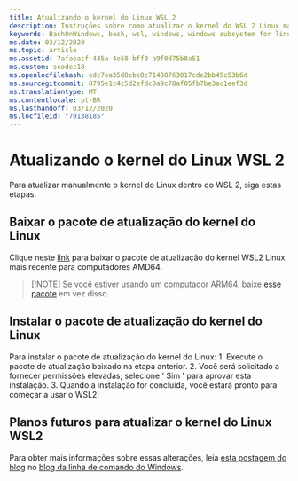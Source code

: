 ```yaml
---
title: Atualizando o kernel do Linux WSL 2
description: Instruções sobre como atualizar o kernel do WSL 2 Linux manualmente
keywords: BashOnWindows, bash, wsl, windows, windows subsystem for linux, windowssubsystem, ubuntu, wsl.conf, wslconfig
ms.date: 03/12/2020
ms.topic: article
ms.assetid: 7afaeacf-435a-4e58-bff0-a9f0d75b8a51
ms.custom: seodec18
ms.openlocfilehash: edc7ea35d8ebe0c71488763017cde2bb45c53b6d
ms.sourcegitcommit: 8795e1c4c5d2efdc8a9c78af05fb7be3ac1eef3d
ms.translationtype: MT
ms.contentlocale: pt-BR
ms.lasthandoff: 03/12/2020
ms.locfileid: "79138185"
---
```

# <a name="updating-the-wsl-2-linux-kernel"></a>Atualizando o kernel do Linux WSL 2

Para atualizar manualmente o kernel do Linux dentro do WSL 2, siga estas etapas. 

## <a name="download-the-linux-kernel-update-package"></a>Baixar o pacote de atualização do kernel do Linux

Clique neste [link](https://wslstorestorage.blob.core.windows.net/wslblob/wsl_update_x64.msi) para baixar o pacote de atualização do kernel WSL2 Linux mais recente para computadores AMD64.

> [!NOTE] Se você estiver usando um computador ARM64, baixe [esse pacote](https://wslstorestorage.blob.core.windows.net/wslblob/wsl_update_arm64.msi) em vez disso.

## <a name="install-the-linux-kernel-update-package"></a>Instalar o pacote de atualização do kernel do Linux

Para instalar o pacote de atualização do kernel do Linux:
    1. Execute o pacote de atualização baixado na etapa anterior.
    2. Você será solicitado a fornecer permissões elevadas, selecione ' Sim ' para aprovar esta instalação.
    3. Quando a instalação for concluída, você estará pronto para começar a usar o WSL2!

## <a name="future-plans-for-updating-the-wsl2-linux-kernel"></a>Planos futuros para atualizar o kernel do Linux WSL2

Para obter mais informações sobre essas alterações, leia [esta postagem do blog](https://devblogs.microsoft.com/commandline/wsl2-will-be-generally-available-in-windows-10-version-2004) no [blog da linha de comando do Windows](https://aka.ms/cliblog).